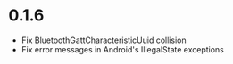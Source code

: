 # 0.1.6

* Fix BluetoothGattCharacteristicUuid collision
* Fix error messages in Android's IllegalState exceptions